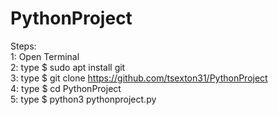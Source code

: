 # PythonProject

Steps:
<br>
1: Open Terminal
<br>
2: type $ sudo apt install git
<br>
3: type $ git clone https://github.com/tsexton31/PythonProject
<br>
4: type $ cd PythonProject
<br>
5: type $ python3 pythonproject.py
